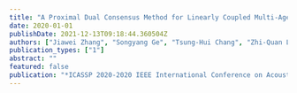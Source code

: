 ```yaml
---
title: "A Proximal Dual Consensus Method for Linearly Coupled Multi-Agent Non-Convex Optimization"
date: 2020-01-01
publishDate: 2021-12-13T09:18:44.360504Z
authors: ["Jiawei Zhang", "Songyang Ge", "Tsung-Hui Chang", "Zhi-Quan Luo"]
publication_types: ["1"]
abstract: ""
featured: false
publication: "*ICASSP 2020-2020 IEEE International Conference on Acoustics, Speech and Signal Processing (ICASSP)*"
---
```



